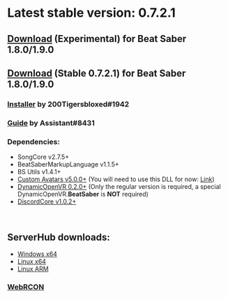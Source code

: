 # Latest stable version: 0.7.2.1

## [Download](https://ci.appveyor.com/api/projects/andruzzzhka/beatsabermultiplayer/artifacts/Output/BeatSaberMultiplayer.zip?job=Configuration%3A%20ClientRelease) (Experimental) for Beat Saber 1.8.0/1.9.0
## [Download](https://ci.appveyor.com/api/buildjobs/6fnbg3y7saup2d8v/artifacts/Output%2FBeatSaberMultiplayer.zip) (Stable 0.7.2.1) for Beat Saber 1.8.0/1.9.0
### [Installer](https://github.com/200Tigersbloxed/BSMulti-Installer/releases) by 200Tigersbloxed#1942
### [Guide](https://bs.assistant.moe/Multiplayer/#Install) by Assistant#8431
### Dependencies:
* SongCore v2.7.5+
* BeatSaberMarkupLanguage v1.1.5+
* BS Utils v1.4.1+
* [Custom Avatars v5.0.0+](https://github.com/nicoco007/BeatSaberCustomAvatars/releases/tag/v5.0.0-beta.7) (You will need to use this DLL for now: [Link](https://github.com/andruzzzhka/BeatSaberMultiplayer/raw/master/Refs/CustomAvatar.dll))
* [DynamicOpenVR 0.2.0+](https://github.com/nicoco007/DynamicOpenVR/releases/tag/v0.2.0) (Only the regular version is required, a special DynamicOpenVR.**BeatSaber** is **NOT** required)
* [DiscordCore v1.0.2+](https://github.com/andruzzzhka/DiscordCore/releases/tag/1.0.2)

<br/>

## ServerHub downloads:
* [Windows x64](https://ci.appveyor.com/api/projects/andruzzzhka/beatsabermultiplayer/artifacts/output/ServerHub_win-64.zip?job=Configuration%3A%20ServerRelease)
* [Linux x64](https://ci.appveyor.com/api/projects/andruzzzhka/beatsabermultiplayer/artifacts/output/ServerHub_linux-64.zip?job=Configuration%3A%20ServerRelease)
* [Linux ARM](https://ci.appveyor.com/api/projects/andruzzzhka/beatsabermultiplayer/artifacts/output/ServerHub_linux-arm.zip?job=Configuration%3A%20ServerRelease)
### [WebRCON](https://andruzzzhka.github.io/BeatSaberMultiplayer/)
